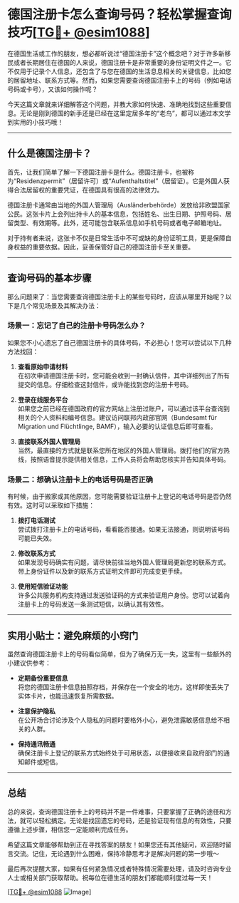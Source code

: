 # 德国注册卡怎么查询号码？轻松掌握查询技巧[[TG💪+ @esim1088](https://t.me/s/esim1088)]

在德国生活或工作的朋友，想必都听说过“德国注册卡”这个概念吧？对于许多新移民或者长期居住在德国的人来说，德国注册卡是非常重要的身份证明文件之一。它不仅用于记录个人信息，还包含了与您在德国的生活息息相关的关键信息，比如您的居留地址、联系方式等。然而，如果您需要查询德国注册卡上的号码（例如电话号码或卡号），又该如何操作呢？

今天这篇文章就来详细解答这个问题，并教大家如何快速、准确地找到这些重要信息。无论是刚到德国的新手还是已经在这里定居多年的“老鸟”，都可以通过本文学到实用的小技巧哦！

---

## 什么是德国注册卡？

首先，让我们简单了解一下德国注册卡是什么。德国注册卡，也被称为“Residenzpermit”（居留许可）或“Aufenthaltstitel”（居留证）。它是外国人获得合法居留权的重要凭证，在德国具有很高的法律效力。

德国注册卡通常由当地的外国人管理局（Ausländerbehörde）发放给非欧盟国家公民。这张卡片上会列出持卡人的基本信息，包括姓名、出生日期、护照号码、居留类型、有效期等。此外，还可能包含联系信息如手机号码或者电子邮箱地址。

对于持有者来说，这张卡不仅是日常生活中不可或缺的身份证明工具，更是保障自身权益的重要依据。因此，妥善保管好自己的德国注册卡至关重要。

---

## 查询号码的基本步骤

那么问题来了：当您需要查询德国注册卡上的某些号码时，应该从哪里开始呢？以下是几个常见场景及其解决办法：

### 场景一：忘记了自己的注册卡号码怎么办？

如果您不小心遗忘了自己德国注册卡的具体号码，不必担心！您可以尝试以下几种方法找回：

1. **查看原始申请材料**  
   在初次申请德国注册卡时，您可能会收到一封确认信件，其中详细列出了所有提交的信息。仔细检查这封信件，或许能找到您的注册卡号码。

2. **登录在线服务平台**  
   如果您之前已经在德国政府的官方网站上注册过账户，可以通过该平台查询到相关的个人资料和编号信息。建议访问联邦内政部官网（Bundesamt für Migration und Flüchtlinge, BAMF），输入必要的认证信息后即可查看。

3. **直接联系外国人管理局**  
   当然，最直接的方式就是联系您所在地区的外国人管理局。拨打他们的官方热线，按照语音提示提供相关信息，工作人员将会帮助您核实并告知具体号码。

### 场景二：想确认注册卡上的电话号码是否正确

有时候，由于搬家或其他原因，您可能需要验证注册卡上登记的电话号码是否仍然有效。这时可以采取如下措施：

1. **拨打电话测试**  
   尝试拨打注册卡上的电话号码，看看能否接通。如果无法接通，则说明该号码可能已失效。

2. **修改联系方式**  
   如果发现号码确实有问题，请尽快前往当地外国人管理局更新您的联系方式。带上身份证件以及新的联系方式证明文件即可完成变更手续。

3. **使用短信验证功能**  
   许多公共服务机构支持通过发送验证码的方式来验证用户身份。您可以试着向注册卡上的号码发送一条测试短信，以确认其有效性。

---

## 实用小贴士：避免麻烦的小窍门

虽然查询德国注册卡上的号码看似简单，但为了确保万无一失，这里有一些额外的小建议供参考：

- **定期备份重要信息**  
  将您的德国注册卡信息拍照存档，并保存在一个安全的地方。这样即使丢失了实体卡片，也能迅速恢复所需数据。

- **注意保护隐私**  
  在公开场合讨论涉及个人隐私的问题时要格外小心，避免泄露敏感信息给不相关的人群。

- **保持通讯畅通**  
  确保注册卡上登记的联系方式始终处于可用状态，以便接收来自政府部门的通知邮件或短信。

---

## 总结

总的来说，查询德国注册卡上的号码并不是一件难事，只要掌握了正确的途径和方法，就可以轻松搞定。无论是找回遗忘的号码，还是验证现有信息的有效性，只要遵循上述步骤，相信您一定能顺利完成任务。

希望这篇文章能够帮助到正在寻找答案的朋友！如果您还有其他疑问，欢迎随时留言交流。记住，无论遇到什么困难，保持冷静思考才是解决问题的第一步哦～

最后再次提醒大家，如果有任何紧急情况或者特殊情况需要处理，请及时咨询专业人士或相关部门获取帮助。祝每位在德生活的朋友们都能顺利度过每一天！

[[TG💪+ @esim1088](https://t.me/s/esim1088) ![Image](https://i.postimg.cc/4NQfJmqS/Snipaste-2025-05-13-00-14-12.png)]